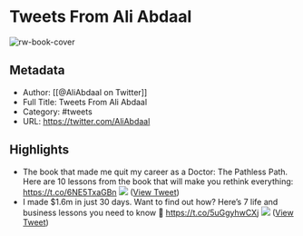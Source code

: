 # Tweets From Ali Abdaal

![rw-book-cover](https://pbs.twimg.com/profile_images/1496857274165436420/yjDjLCDh.jpg)

## Metadata
- Author: [[@AliAbdaal on Twitter]]
- Full Title: Tweets From Ali Abdaal
- Category: #tweets
- URL: https://twitter.com/AliAbdaal

## Highlights
- The book that made me quit my career as a Doctor:
  The Pathless Path.
  Here are 10 lessons from the book that will make you rethink everything: https://t.co/6NE5TxaGBn
  ![](https://pbs.twimg.com/media/FybXSLcXgAAgubo.jpg) ([View Tweet](https://twitter.com/AliAbdaal/status/1668257423344254977))
- I made $1.6m in just 30 days. 
  Want to find out how? 
  Here’s 7 life and business lessons you need to know 🧵 https://t.co/5uGgyhwCXj
  ![](https://pbs.twimg.com/media/F0rxiTCWwAk86IH.jpg) ([View Tweet](https://twitter.com/AliAbdaal/status/1678419389287219200))
